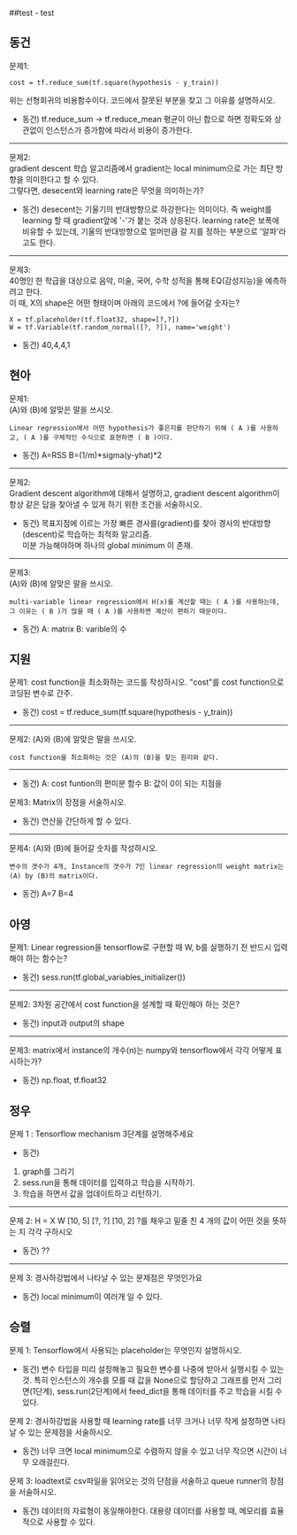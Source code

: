 ##test - test

## 동건
문제1: 
```
cost = tf.reduce_sum(tf.square(hypothesis - y_train))
````
위는 선형회귀의 비용함수이다. 코드에서 잘못된 부분을 찾고 그 이유를 설명하시오.  

- 동건) tf.reduce_sum -> tf.reduce_mean 평균이 아닌 합으로 하면 정확도와 상관없이 인스턴스가 증가함에 따라서 비용이 증가한다.

---
문제2:  
gradient descent 학습 알고리즘에서 gradient는 local minimum으로 가는 최단 방향을 의미한다고 할 수 있다.  
그렇다면, desecent와 learning rate은 무엇을 의미하는가?

- 동건) desecent는 기울기의 반대방향으로 하강한다는 의미이다. 즉 weight를 learning 할 때 gradient앞에 '-'가 붙는 것과 상응된다. 
learning rate은 보폭에 비유할 수 있는데, 기울의 반대방향으로 얼머만큼 갈 지를 정하는 부분으로 '알파'라고도 한다. 

---
문제3:  
40명인 한 학급을 대상으로 음악, 미술, 국어, 수학 성적을 통해 EQ(감성지능)을 예측하려고 한다.  
이 때, X의 shape은 어떤 형태이며 아래의 코드에서 ?에 들어갈 숫자는?
```
X = tf.placeholder(tf.float32, shape=[?,?])
W = tf.Variable(tf.random_normal([?, ?]), name='weight')
```

- 동건) 40,4,4,1

## 현아
문제1:  
(A)와 (B)에 알맞은 말을 쓰시오.
```
Linear regression에서 어떤 hypothesis가 좋은지를 판단하기 위해 ( A )를 사용하고, ( A )를 구체적인 수식으로 표현하면 ( B )이다. 
```

- 동건) A=RSS B=(1/m)*sigma(y-yhat)*2

---
문제2:  
Gradient descent algorithm에 대해서 설명하고, gradient descent algorithm이 항상 같은 답을 찾아낼 수 있게 하기 위한 조건을 서술하시오.  

- 동건) 목표지점에 이르는 가장 빠른 경사를(gradient)를 찾아 경사의 반대방향(descent)로 학습하는 최적화 알고리즘.  
미분 가능해야하며 하나의 global minimum 이 존재. 

---
문제3:  
(A)와 (B)에 알맞은 말을 쓰시오.
```
multi-variable linear regression에서 H(x)를 계산할 때는 ( A )를 사용하는데, 그 이유는 ( B )가 많을 때 ( A )를 사용하면 계산이 편하기 때문이다.
```

- 동건) A: matrix B: varible의 수

## 지원
문제1:
cost function을 최소화하는 코드를 작성하시오. "cost"를 cost function으로 코딩된 변수로 간주.

- 동건) cost = tf.reduce_sum(tf.square(hypothesis - y_train))

---

문제2:
(A)와 (B)에 알맞은 말을 쓰시오.
```
cost function을 최소화하는 것은 (A)의 (B)을 찾는 원리와 같다.
```
---

- 동건) A: cost funtion의 편미분 함수 B: 값이 0이 되는 지점을  

문제3:
Matrix의 장점을 서술하시오.

- 동건) 연산을 간단하게 할 수 있다.  

---
문제4:
(A)와 (B)에 들어갈 숫자를 작성하시오.
```
변수의 갯수가 4개, Instance의 갯수가 7인 linear regression의 weight matrix는 (A) by (B)의 matrix이다.
```

- 동건) A=7 B=4

## 아영
문제1:
Linear regression을 tensorflow로 구현할 때 W, b를 실행하기 전 반드시 입력해야 하는 함수는?

- 동건) sess.run(tf.global_variables_initializer())

---
문제2:
3차원 공간에서 cost function을 설계할 때 확인해야 하는 것은?

- 동건) input과 output의 shape 

---
문제3:
matrix에서 instance의 개수(n)는 numpy와 tensorflow에서 각각 어떻게 표시하는가?

- 동건) np.float, tf.float32

## 정우
문제 1 :
Tensorflow mechanism 3단계를 설명해주세요

- 동건)  
1. graph를 그리기
2. sess.run을 통해 데이터를 입력하고 학습을 시작하기.
3. 학습을 하면서 값을 업데이트하고 리턴하기. 

---

문제 2:
	H = X   W
[10, 5] [?, ?] [10, 2]
?를 채우고 밑줄 친 4 개의 값이 어떤 것을 뜻하는 지 각각 구하시오 

- 동건) ??

---
문제 3:
경사하강법에서 나타날 수 있는 문제점은 무엇인가요

- 동건) local minimum이 여러개 일 수 있다. 

## 승렬
문제 1:
Tensorflow에서 사용되는 placeholder는 무엇인지 설명하시오.

- 동건) 변수 타입을 미리 설정해놓고 필요한 변수를 나중에 받아서 실행시킬 수 있는 것. 특히 인스턴스의 개수를 모를 때 값을 None으로 할당하고 그래프를 먼저 그리면(1단계), sess.run(2단계)에서 feed_dict을 통해 데이터를 주고 학습을 시킬 수 있다.  

문제 2:
경사하강법을 사용할 때 learning rate를 너무 크거나 너무 작게 설정하면 나타날 수 있는 문제점을 서술하시오.

- 동건) 너무 크면 local minimum으로 수렴하지 않을 수 있고 너무 작으면 시간이 너무 오래걸린다. 

문제 3:
loadtext로 csv파일을 읽어오는 것의 단점을 서술하고 queue runner의 장점을 서술하시오.

- 동건) 데이터의 자료형이 동일해야한다. 대용량 데이터를 사용할 때, 메모리를 효율적으로 사용할 수 있다. 
